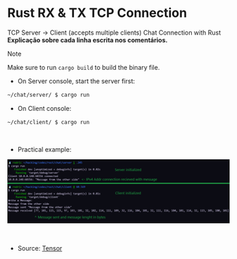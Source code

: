 # Rust RX & TX TCP Connection
TCP Server -> Client (accepts multiple clients) Chat Connection with Rust <br>
**Explicação sobre cada linha escrita nos comentários.**

> [!NOTE]
> Make sure to run `cargo build` to build the binary file.

- On Server console, start the server first:
```bash
~/chat/server/ $ cargo run
```

- On Client console:
```bash
~/chat/client/ $ cargo run
```

<br>

- Practical example:
<p align="center">
  <img border="0" src="./assets/unknown.png" alt="Example image">
</p>

<br>

- Source:
[Tensor](https://youtu.be/CIhlfJSvxe4)
